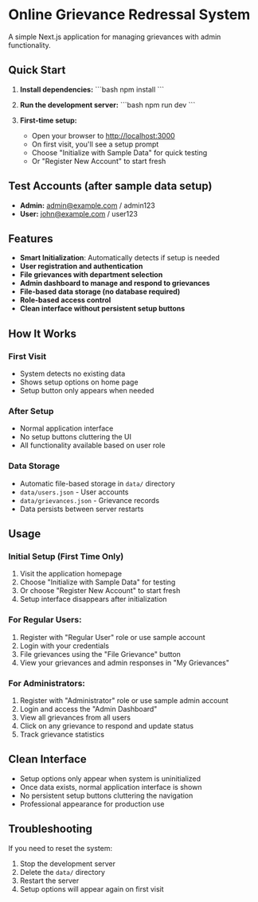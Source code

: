 # Online Grievance Redressal System

A simple Next.js application for managing grievances with admin functionality.

## Quick Start

1. **Install dependencies:**
   \`\`\`bash
   npm install
   \`\`\`

2. **Run the development server:**
   \`\`\`bash
   npm run dev
   \`\`\`

3. **First-time setup:**
   - Open your browser to [http://localhost:3000](http://localhost:3000)
   - On first visit, you'll see a setup prompt
   - Choose "Initialize with Sample Data" for quick testing
   - Or "Register New Account" to start fresh

## Test Accounts (after sample data setup)

- **Admin:** admin@example.com / admin123
- **User:** john@example.com / user123

## Features

- **Smart Initialization**: Automatically detects if setup is needed
- **User registration and authentication**
- **File grievances with department selection**
- **Admin dashboard to manage and respond to grievances**
- **File-based data storage (no database required)**
- **Role-based access control**
- **Clean interface without persistent setup buttons**

## How It Works

### First Visit
- System detects no existing data
- Shows setup options on home page
- Setup button only appears when needed

### After Setup
- Normal application interface
- No setup buttons cluttering the UI
- All functionality available based on user role

### Data Storage
- Automatic file-based storage in `data/` directory
- `data/users.json` - User accounts
- `data/grievances.json` - Grievance records
- Data persists between server restarts

## Usage

### Initial Setup (First Time Only)
1. Visit the application homepage
2. Choose "Initialize with Sample Data" for testing
3. Or choose "Register New Account" to start fresh
4. Setup interface disappears after initialization

### For Regular Users:
1. Register with "Regular User" role or use sample account
2. Login with your credentials
3. File grievances using the "File Grievance" button
4. View your grievances and admin responses in "My Grievances"

### For Administrators:
1. Register with "Administrator" role or use sample admin account
2. Login and access the "Admin Dashboard"
3. View all grievances from all users
4. Click on any grievance to respond and update status
5. Track grievance statistics

## Clean Interface

- Setup options only appear when system is uninitialized
- Once data exists, normal application interface is shown
- No persistent setup buttons cluttering the navigation
- Professional appearance for production use

## Troubleshooting

If you need to reset the system:
1. Stop the development server
2. Delete the `data/` directory
3. Restart the server
4. Setup options will appear again on first visit


